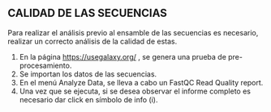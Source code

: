 
## CALIDAD DE LAS SECUENCIAS

Para realizar el análisis previo al ensamble de las secuencias es necesario, realizar un correcto análisis de la calidad de estas.
1.	En la página https://usegalaxy.org/  , se genera una prueba de pre-procesamiento. 
2.	Se importan los datos de las secuencias.
3.	En el menú Analyze Data, se lleva a cabo un FastQC Read Quality report.
4.	Una vez que se ejecuta, si se desea observar el informe completo es necesario dar click en símbolo de info (i).

